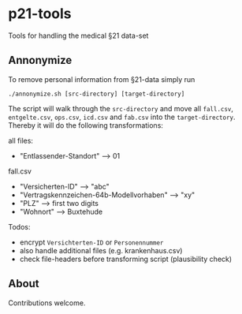 # p21-tools
Tools for handling the medical §21 data-set

## Annonymize
To remove personal information from §21-data simply run
```
./annonymize.sh [src-directory] [target-directory]
```
The script will walk through the `src-directory` and move all `fall.csv`, `entgelte.csv`, `ops.csv`, `icd.csv` and `fab.csv` into the `target-directory`. Thereby it will do the following transformations:

all files:
* "Entlassender-Standort" --> 01

fall.csv
* "Versicherten-ID" --> "abc"
* "Vertragskennzeichen-64b-Modellvorhaben" --> "xy"
* "PLZ" --> first two digits
* "Wohnort" --> Buxtehude

Todos:
* encrypt `Versichterten-ID` or `Personennummer`
* also handle additional files (e.g. krankenhaus.csv)
* check file-headers before transforming script (plausibility check)


## About
Contributions welcome.

